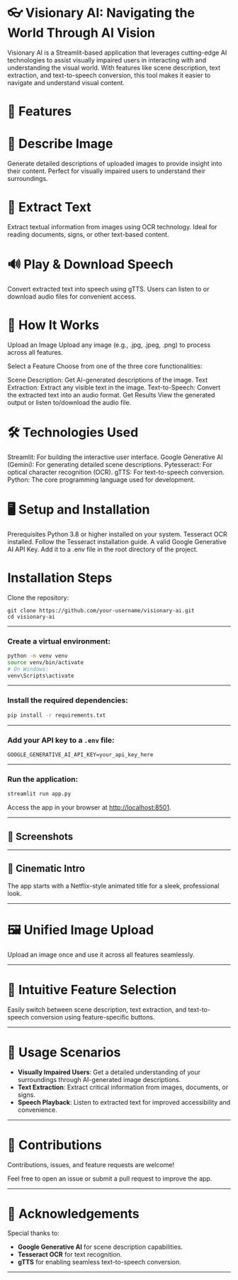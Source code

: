 # 👓 Visionary AI: Navigating the World Through AI Vision
Visionary AI is a Streamlit-based application that leverages cutting-edge AI technologies to assist visually impaired users in interacting with and understanding the visual world. With features like scene description, text extraction, and text-to-speech conversion, this tool makes it easier to navigate and understand visual content.

# 🌟 Features
# 📜 Describe Image
Generate detailed descriptions of uploaded images to provide insight into their content. Perfect for visually impaired users to understand their surroundings.

# 📝 Extract Text
Extract textual information from images using OCR technology. Ideal for reading documents, signs, or other text-based content.

# 🔊 Play & Download Speech
Convert extracted text into speech using gTTS. Users can listen to or download audio files for convenient access.

# 🚀 How It Works
Upload an Image
Upload any image (e.g., .jpg, .jpeg, .png) to process across all features.

Select a Feature
Choose from one of the three core functionalities:

Scene Description: Get AI-generated descriptions of the image.
Text Extraction: Extract any visible text in the image.
Text-to-Speech: Convert the extracted text into an audio format.
Get Results
View the generated output or listen to/download the audio file.

# 🛠️ Technologies Used
Streamlit: For building the interactive user interface.
Google Generative AI (Gemini): For generating detailed scene descriptions.
Pytesseract: For optical character recognition (OCR).
gTTS: For text-to-speech conversion.
Python: The core programming language used for development.

# 🖥️ Setup and Installation
Prerequisites
Python 3.8 or higher installed on your system.
Tesseract OCR installed. Follow the Tesseract installation guide.
A valid Google Generative AI API Key. Add it to a .env file in the root directory of the project.

# Installation Steps
Clone the repository:
```
git clone https://github.com/your-username/visionary-ai.git
cd visionary-ai
```
---

### Create a virtual environment:
```bash
python -m venv venv
source venv/bin/activate
# On Windows:
venv\Scripts\activate
```

---

### Install the required dependencies:
```bash
pip install -r requirements.txt
```

---

### Add your API key to a `.env` file:
```plaintext
GOOGLE_GENERATIVE_AI_API_KEY=your_api_key_here
```

---

### Run the application:
```bash
streamlit run app.py
```

Access the app in your browser at [http://localhost:8501](http://localhost:8501).

---

## 📸 Screenshots

---

## 🎥 Cinematic Intro
The app starts with a Netflix-style animated title for a sleek, professional look.

---

# 🖼️ Unified Image Upload
Upload an image once and use it across all features seamlessly.

---

# 🎯 Intuitive Feature Selection
Easily switch between scene description, text extraction, and text-to-speech conversion using feature-specific buttons.

---

# 📝 Usage Scenarios

- **Visually Impaired Users**: Get a detailed understanding of your surroundings through AI-generated image descriptions.
- **Text Extraction**: Extract critical information from images, documents, or signs.
- **Speech Playback**: Listen to extracted text for improved accessibility and convenience.

---

# 🤝 Contributions
Contributions, issues, and feature requests are welcome!

Feel free to open an issue or submit a pull request to improve the app.

---

# 🌟 Acknowledgements
Special thanks to:

- **Google Generative AI** for scene description capabilities.
- **Tesseract OCR** for text recognition.
- **gTTS** for enabling seamless text-to-speech conversion.

---
